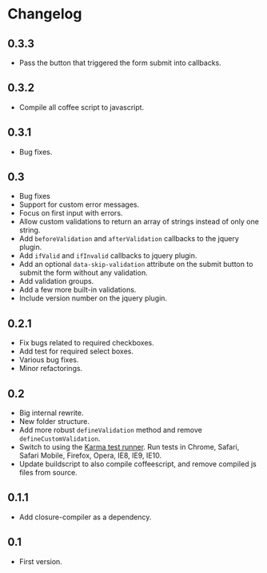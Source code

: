 # Changelog

## 0.3.3
- Pass the button that triggered the form submit into callbacks.

## 0.3.2
- Compile all coffee script to javascript.

## 0.3.1
- Bug fixes.

## 0.3
- Bug fixes
- Support for custom error messages.
- Focus on first input with errors.
- Allow custom validations to return an array of strings instead of only one string.
- Add `beforeValidation` and `afterValidation` callbacks to the jquery plugin.
- Add `ifValid` and `ifInvalid` callbacks to jquery plugin.
- Add an optional `data-skip-validation` attribute on the submit button to submit the form without any validation.
- Add validation groups.
- Add a few more built-in validations.
- Include version number on the jquery plugin.

## 0.2.1
- Fix bugs related to required checkboxes.
- Add test for required select boxes.
- Various bug fixes.
- Minor refactorings.

## 0.2
- Big internal rewrite.
- New folder structure.
- Add more robust `defineValidation` method and remove `defineCustomValidation`.
- Switch to using the [Karma test runner](http://karma-runner.github.io/). Run tests in Chrome, Safari, Safari Mobile, Firefox, Opera, IE8, IE9, IE10.
- Update buildscript to also compile coffeescript, and remove compiled js files from source.

## 0.1.1
- Add closure-compiler as a dependency.

## 0.1
- First version.
